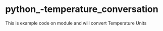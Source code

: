 python_-temperature_conversation
================================

This is example code on module and will convert Temperature Units
